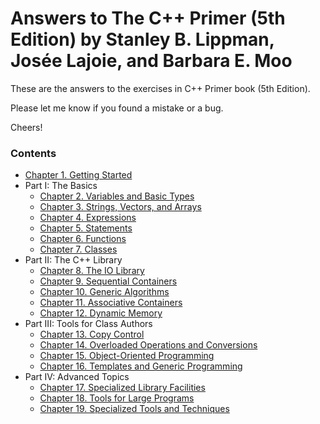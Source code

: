 # Answers to The C++ Primer (5th Edition) by Stanley B. Lippman, Josée Lajoie, and Barbara E. Moo

These are the answers to the exercises in C++ Primer book (5th Edition).

Please let me know if you found a mistake or a bug. 

Cheers!

### Contents

- [Chapter 1. Getting Started](chapter01/)
- Part I: The Basics
  - [Chapter 2. Variables and Basic Types](chapter02)
  - [Chapter 3. Strings, Vectors, and Arrays](chapter03)
  - [Chapter 4. Expressions](chapter04)
  - [Chapter 5. Statements](chapter05)
  - [Chapter 6. Functions](chapter06)
  - [Chapter 7. Classes](chapter07)
- Part II: The C++ Library
  - [Chapter 8. The IO Library](chapter08)
  - [Chapter 9. Sequential Containers](chapter09)
  - [Chapter 10. Generic Algorithms](chapter10)
  - [Chapter 11. Associative Containers](chapter11)
  - [Chapter 12. Dynamic Memory](chapter12)
- Part III: Tools for Class Authors
  - [Chapter 13. Copy Control](chapter13)
  - [Chapter 14. Overloaded Operations and Conversions](chapter14)
  - [Chapter 15. Object-Oriented Programming](chapter15)
  - [Chapter 16. Templates and Generic Programming](chapter16)
- Part IV:  Advanced Topics
  - [Chapter 17. Specialized Library Facilities](chapter17)
  - [Chapter 18. Tools for Large Programs](chapter18)
  - [Chapter 19. Specialized Tools and Techniques](chapter19)
